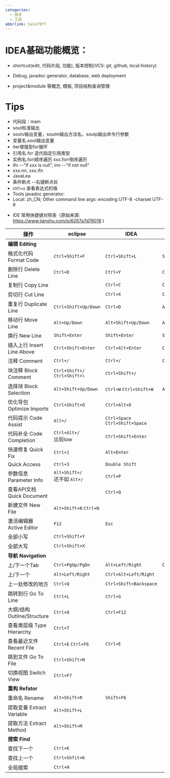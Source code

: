```yaml
---
categories:
  - 技术
  - 工具
abbrlink: 5a1e79ff
---
```

# IDEA基础功能概览：

- shortcut(edit, 代码片段, 功能), 版本控制(VCS: git, github, local history)

- Debug, javadoc generator, database, web deployment

- project&module 等概念, 模板, 项目结构查询管理

<!-- more -->

# Tips

- 代码段：main
- sout标准输出
- soutv输出变量，soutm输出方法名，soutp输出命令行参数
- 变量名.sout输出变量
- iter增强型for循环
- 引用名.for 迭代指定引用类型
- 实例名.fori顺序遍历 xxx.forr倒序遍历
- ifn --"if xxx is null", inn --"if not null"
- xxx.nn, xxx.ifn
- JavaLea
- 条件断点 --右键断点处
- ctrl+u 查看表达式的值
- Tools javadoc generator:
- Local: zh_CN; Other command line args: encoding UTF-8 -charset UTF-8
<!-- more -->
- IDE 常用快捷键对照表（原始来源: https://www.jianshu.com/p/6267a7d76018 )

| 操作                        | eclipse                           | IDEA                            | Visual Studio Code     | Sublime              |
| --------------------------- | --------------------------------- | ------------------------------- | ---------------------- | -------------------- |
| **编辑 Editing**            |                                   |                                 |                        |                      |
| 格式化代码 Format Code      | `Ctrl+Shift+F`                    | `Ctrl+Shift+L`                  | `Shift+Alt+F`          | 无                   |
| 删除行 Delete Line          | `Ctrl+D`                          | `Ctrl+Y`                        | `Ctrl+Shift+K`         | `Ctrl+Shift+K`       |
| 复制行 Copy Line            |                                   | `Ctrl+C`                        | `Ctrl+C`               | `Ctrl+C`             |
| 剪切行 Cut Line             |                                   | `Ctrl+X`                        | `Ctrl+X`               | `Ctrl+X`             |
| 重复行 Duplicate Line       | `Ctrl+Shift+Up/Down`              | `Ctrl+D`                        | `Alt+Shift+Up/Down`    | `Ctrl+Shift+D`       |
| 移动行 Move Line            | `Alt+Up/Down`                     | `Alt+Shift+Up/Down`             | `Alt+Up/Down`          | `Ctrl+Shift+Up/Down` |
| 换行 New Line               | `Shift+Enter`                     | `Shift+Enter`                   | `Shift+Enter`          | `Ctrl+Enter`         |
| 插入上行 Insert Line Above  | `Ctrl+Shift+Enter`                | `Ctrl+Alt+Enter`                | `Ctrl+Shift+Enter`     | `Ctrl+Shift+Enter`   |
| 注释 Comment                | `Ctrl+/`                          | `Ctrl+/`                        | `Ctrl+/`               | `Ctrl+/`             |
| 块注释 Block Comment        | `Ctrl+Shift+/` `Ctrl+Shift+\`     | `Ctrl+Shift+/`                  |                        | `Ctrl+Shift+/`       |
| 选择块 Block Selection      | `Alt+Shift+Up/Down`               | `Ctrl+W` `Ctrl+Shift+W`         | `Alt+Shift+Right/Left` |                      |
| 优化导包 Optimize Imports   | `Ctrl+Shift+O`                    | `Ctrl+Alt+O`                    |                        |                      |
| 代码提示 Code Assist        | `Alt+/`                           | `Ctrl+Space` `Ctrl+Shift+Space` |                        |                      |
| 代码补全 Code Completion    | `Ctrl+Alt+/`<br />比较low         | `Ctrl+Shift+Enter`              |                        |                      |
| 快速修复 Quick Fix          | `Ctrl+1`                          | `Alt+Enter`                     |                        |                      |
| Quick Access                | `Ctrl+3`                          | `Double Shift`                  |                        |                      |
| 参数信息 Parameter Info     | `Alt+Shift+/`<br />还不如 `Alt+/` | `Ctrl+P`                        |                        |                      |
| 查看API文档 Quick Document  |                                   | `Ctrl+Q`                        |                        |                      |
| 新建文件 New File           | `Alt+Shift+N` `Ctrl+N`            |                                 |                        |                      |
| 激活编辑器 Active Editor    | `F12`                             | `Esc`                           |                        |                      |
| 全部小写                    | `Ctrl+Shift+Y`                    |                                 |                        |                      |
| 全部大写                    | `Ctrl+Shift+X`                    |                                 |                        |                      |
| **导航 Navigation**         |                                   |                                 |                        |                      |
| 上/下一个Tab                | `Ctrl+PgUp/PgDn`                  | `Alt+Left/Right`                | `Ctrl+PgUp/PgDn`       |                      |
| 上/下一个                   | `Alt+Left/Right`                  | `Ctrl+Alt+Left/Right`           |                        |                      |
| 上一处修改的地方            | `Ctrl+Q`                          | `Ctrl+Shift+Backspace`          |                        |                      |
| 跳转到行 Go To Line         | `Ctrl+L`                          | `Ctrl+G`                        |                        |                      |
| 大纲/结构 Outline/Structure | `Ctrl+O`                          | `Ctrl+F12`                      |                        |                      |
| 查看类层级 Type Hierarchy   | `Ctrl+T`                          |                                 |                        |                      |
| 查看最近文件 Recent File    | `Ctrl+E` `Ctrl+F6`                | `Ctrl+E`                        |                        |                      |
| 跳到文件 Go To File         | `Ctrl+Shift+N`                    |                                 |                        |                      |
| 切换视图 Switch View        | `Ctrl+F7`                         |                                 |                        |                      |
| **重构 Refator**            |                                   |                                 |                        |                      |
| 重命名 Rename               | `Alt+Shift+R`                     | `Shift+F6`                      |                        |                      |
| 提取变量 Extract Variable   | `Alt+Shift+L`                     |                                 |                        |                      |
| 提取方法 Extract Method     | `Alt+Shift+M`                     |                                 |                        |                      |
| **搜索 Find**               |                                   |                                 |                        |                      |
| 查找下一个                  | `Ctrl+K`                          |                                 |                        |                      |
| 查找上一个                  | `Ctrl+Shfit+K`                    |                                 |                        |                      |
| 全局搜索                    | `Ctrl+H`                          |                                 |                        |                      |